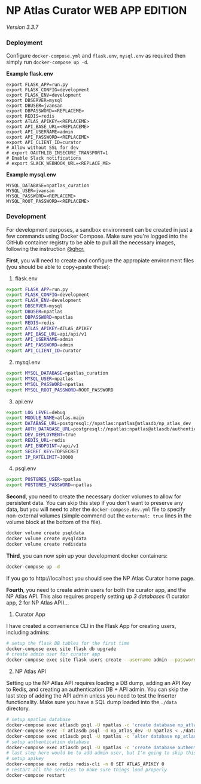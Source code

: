 # NP Atlas Curator WEB APP EDITION

_Version 3.3.7_


### Deployment

Configure `docker-compose.yml` and `flask.env`, `mysql.env` as required then simply run `docker-compose up -d`.

**Example flask.env**

```
export FLASK_APP=run.py
export FLASK_CONFIG=development
export FLASK_ENV=development
export DBSERVER=mysql
export DBUSER=jvansan
export DBPASSWORD=<REPLACEME>
export REDIS=redis
export ATLAS_APIKEY=<REPLACEME>
export API_BASE_URL=<REPLACEME>
export API_USERNAME=admin
export API_PASSWORD=<REPLACEME>
export API_CLIENT_ID=curator
# Allow without SSL for dev
# export OAUTHLIB_INSECURE_TRANSPORT=1
# Enable Slack notifications
# export SLACK_WEBHOOK_URL=<REPLACE_ME>
```

**Example mysql.env**

```
MYSQL_DATABASE=npatlas_curation
MYSQL_USER=jvansan
MYSQL_PASSWORD=<REPLACEME>
MYSQL_ROOT_PASSWORD=<REPLACEME>
```

### Development

For development purposes, a sandbox environment can be created in just a few
commands using Docker Compose. Make sure you're logged into the GitHub container
registry to be able to pull all the necessary images, following the instruction
[@ghcr.](https://docs.github.com/en/packages/working-with-a-github-packages-registry/working-with-the-container-registry)


**First**, you will need to create and configure the appropiate environment
files (you should be able to copy+paste these):

1. flask.env
```bash
export FLASK_APP=run.py
export FLASK_CONFIG=development
export FLASK_ENV=development
export DBSERVER=mysql
export DBUSER=npatlas
export DBPASSWORD=npatlas
export REDIS=redis
export ATLAS_APIKEY=ATLAS_APIKEY
export API_BASE_URL=api/api/v1
export API_USERNAME=admin
export API_PASSWORD=admin
export API_CLIENT_ID=curator
```

2. mysql.env

```bash
export MYSQL_DATABASE=npatlas_curation
export MYSQL_USER=npatlas
export MYSQL_PASSWORD=npatlas
export MYSQL_ROOT_PASSWORD=ROOT_PASSWORD
```

3. api.env

```bash
export LOG_LEVEL=debug
export MODULE_NAME=atlas.main
export DATABASE_URL=postgresql://npatlas:npatlas@atlasdb/np_atlas_dev
export AUTH_DATABASE_URL=postgresql://npatlas:npatlas@atlasdb/authentication
export DEV_DEPLOYMENT=true
export REDIS_URL=redis
export API_ENDPOINT=/api/v1
export SECRET_KEY=TOPSECRET
export IP_RATELIMIT=10000
```

4. psql.env

```bash
export POSTGRES_USER=npatlas
export POSTGRES_PASSWORD=npatlas
```

**Second**, you need to create the necessary docker volumes to allow for
persistent data. You can skip this step if you don't want to preserve any data,
but you will need to alter the `docker-compose.dev.yml` file to specify
non-external volumes (simple commend out the `external: true` lines in the
volume block at the bottom of the file).

```bash
docker volume create psqldata
docker volume create mysqldata
docker volume create redisdata
```

**Third**, you can now spin up your development docker containers:

```bash
docker-compose up -d
```

If you go to http://localhost you should see the NP Atlas Curator home page.

**Fourth**, you need to create admin users for both the curator app, and the NP
Atlas API. This also requires properly setting up *3 databases* (1 curator app,
2 for NP Atlas API)...

1. Curator App

I have created a convenience CLI in the Flask App for creating users, including admins:

```bash
# setup the flask DB tables for the first time
docker-compose exec site flask db upgrade
# create admin user for curator app
docker-compose exec site flask users create --username admin --password admin --email test@test.com --admin
```

2. NP Atlas API

Setting up the NP Atlas API requires loading a DB dump, adding an API Key to
Redis, and creating an authentication DB + API admin. You can skip the last step
of adding the API admin unless you need to test the Inserter functionality.
Make sure you have a SQL dump loaded into the `./data` directory.

```bash
# setup npatlas database
docker-compose exec atlasdb psql -U npatlas -c 'create database np_atlas_dev' 
docker-compose exec -T atlasdb psql -d np_atlas_dev -U npatlas < ./data/npatlas_dev.psql
docker-compose exec atlasdb psql -U npatlas -c 'alter database np_atlas_dev set search_path to np_atlas,rdk,public;'
# setup authentication database
docker-compose exec atlasdb psql -U npatlas -c 'create database authentication'
# last step here would be to add admin user, but I'm going to skip this as it's a bunch of extra work...
# setup apikey
docker-compose exec redis redis-cli -n 0 SET ATLAS_APIKEY 0
# restart all the services to make sure things load properly
docker-compose restart
```
